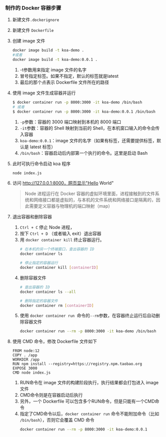 ### 制作的 Docker 容器步骤
1. 新建文件`.dockerignore`
1. 新建文件 `Dockerfile`
1. 创建 image 文件
    ```bash
    docker image build -t koa-demo .
    #或者
    docker image build -t koa-demo:0.0.1 .
    ```
    1. -t参数用来指定 image 文件的名字
    1. 冒号指定标签。如果不指定，默认的标签就是latest
    1. 最后的那个点表示 Dockerfile 文件所在的路径
1. 使用 image 文件生成容器并运行
    ```bash
    $ docker container run -p 8000:3000 -it koa-demo /bin/bash
    # 或者
    $ docker container run -p 8000:3000 -it koa-demo:0.0.1 /bin/bash
    ```
    1. `-p`参数：容器的 3000 端口映射到本机的 8000 端口
    1. `-it`参数：容器的 Shell 映射到当前的 Shell，在本机窗口输入的命令会传入容器
    1. `koa-demo:0.0.1`：image 文件的名字（如果有标签，还需要提供标签，默认是 latest 标签）
    1. `/bin/bash`：容器启动后内部第一个执行的命令。这里是启动 Bash
1. 此时可执行命令启动 koa 程序
    ```bash
    node index.js
    ```
1. 访问 http://127.0.0.1:8000，网页显示"Hello World"

    > Node 进程运行在 Docker 容器的虚拟环境里面，进程接触到的文件系统和网络接口都是虚拟的，与本机的文件系统和网络接口是隔离的，因此需要定义容器与物理机的端口映射（map）
1. 退出容器和删除容器
    1. `Ctrl + C` 停止 Node 进程，
    1. 按下 `Ctrl + D` （或者输入 exit）退出容器
    1. 用 `docker container kill` 终止容器运行。
        ```bash
        # 在本机的另一个终端窗口，查出容器的 ID
        docker container ls

        # 停止指定的容器运行
        docker container kill [containerID]
        ```
    1. 删除容器文件
        ```bash
        # 查出容器的 ID
        docker container ls --all

        # 删除指定的容器文件
        docker container rm [containerID]
        ```
    1. 使用 `docker container run `命令的`--rm`参数，在容器终止运行后自动删除容器文件
        ```bash
        docker container run --rm -p 8000:3000 -it koa-demo /bin/bash
        ```
1. 使用 CMD 命令，修改 Dockerfile 文件如下
    ```
    FROM node:12
    COPY . /app
    WORKDIR /app
    RUN npm install --registry=https://registry.npm.taobao.org
    EXPOSE 3000
    CMD node index.js
    ```
    1. RUN命令在 image 文件的构建阶段执行，执行结果都会打包进入 image 文件
    1. CMD命令则是在容器启动后执行
    1. 另外，一个 Dockerfile 可以包含多个RUN命令，但是只能有一个CMD命令
    1. 指定了CMD命令以后，`docker container run` 命令不能附加命令（比如 `/bin/bash`），否则它会覆盖 CMD 命令
        ```bash
        docker container run --rm -p 8000:3000 -it koa-demo:0.0.1
        ```